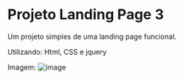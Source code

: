 # Projeto Landing Page 3

Um projeto simples de uma landing page funcional.

Utilizando: Html, CSS e jquery

Imagem:
![image](https://user-images.githubusercontent.com/43452688/118705228-5ae52c00-b7ee-11eb-8356-e2b31f9c1c1a.png)
